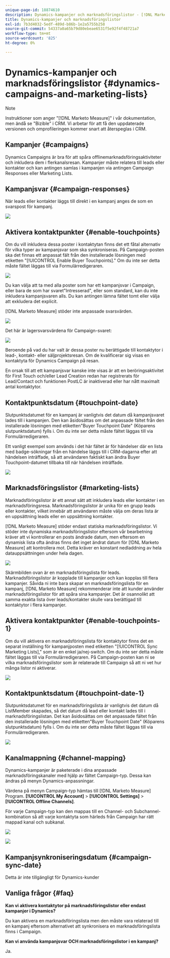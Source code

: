 ```yaml
---
unique-page-id: 18874610
description: Dynamics-kampanjer och marknadsföringslistor - [!DNL Marketo Measure] - Produktdokumentation
title: Dynamics-kampanjer och marknadsföringslistor
exl-id: 7b3d4032-5edf-489d-b86b-1e2a5755b258
source-git-commit: 54337a0a65b79d80ebeae6531f5e92f4f48721a7
workflow-type: tm+mt
source-wordcount: '825'
ht-degree: 0%

---
```


# Dynamics-kampanjer och marknadsföringslistor {#dynamics-campaigns-and-marketing-lists}

>[!NOTE]
>
>Instruktioner som anger &quot;[!DNL Marketo Measure]&quot; i vår dokumentation, men ändå se &quot;Bizible&quot; i CRM. Vi arbetar för att få den uppdaterade versionen och omprofileringen kommer snart att återspeglas i CRM.

## Kampanjer {#campaigns}

Dynamics Campaigns är bra för att spåra offlinemarknadsföringsaktiviteter och inkludera dem i flerkanalsresan. Kampanjer måste relatera till leads eller kontakter och kan antingen samlas i kampanjen via antingen Campaign Responses eller Marketing Lists.

## Kampanjsvar {#campaign-responses}

När leads eller kontakter läggs till direkt i en kampanj anges de som en svarspost för kampanj.

![](assets/1.png)

## Aktivera kontaktpunkter {#enable-touchpoints}

Om du vill inkludera dessa poster i kontaktytan finns det ett fåtal alternativ för vilka typer av kampanjsvar som ska synkroniseras. På Campaign-posten ska det finnas ett anpassat fält från den installerade lösningen med etiketten &quot;[!UICONTROL Enable Buyer Touchpoints].&quot; Om du inte ser detta måste fältet läggas till via Formulärredigeraren.

![](assets/2.png)

Du kan välja att ta med alla poster som har ett kampanjsvar i Campaign, eller bara de som har svaret&quot;Intresserad&quot;, eller som standard, kan du inte inkludera kampanjsvaren alls. Du kan antingen lämna fältet tomt eller välja att exkludera det explicit.

[!DNL Marketo Measure] stöder inte anpassade svarsvärden.

![](assets/3.png)

Det här är lagersvarsvärdena för Campaign-svaret:

![](assets/4.png)

Beroende på vad du har valt är dessa poster nu berättigade till kontaktytor i lead-, kontakt- eller säljprojektsresan. Om de kvalificerar sig visas en kontaktyta för Dynamics Campaign på resan.

En orsak till att ett kampanjsvar kanske inte visas är att en beröringsaktivitet för First Touch och/eller Lead Creation redan har registrerats för Lead/Contact och funktionen PostLC är inaktiverad eller har nått maximalt antal kontaktytor.

## Kontaktpunktsdatum {#touchpoint-date}

Slutpunktsdatumet för en kampanj är vanligtvis det datum då kampanjsvaret lades till i kampanjen. Den kan åsidosättas om det anpassade fältet från den installerade lösningen med etiketten&quot;Buyer Touchpoint Date&quot; (Köparens slutpunktsdatum) fylls i. Om du inte ser detta måste fältet läggas till via Formulärredigeraren.

Ett vanligt exempel som används i det här fältet är för händelser där en lista med badge-sökningar från en händelse läggs till i CRM-dagarna efter att händelsen inträffade, så att användaren faktiskt kan ändra Buyer Touchpoint-datumet tillbaka till när händelsen inträffade.

![](assets/5.png)

## Marknadsföringslistor {#marketing-lists}

Marknadsföringslistor är ett annat sätt att inkludera leads eller kontakter i en marknadsföringsresa. Marknadsföringslistor är unika för en grupp leads eller kontakter, vilket innebär att användaren måste välja om deras lista är en uppsättning leads eller en uppsättning kontakter.

[!DNL Marketo Measure] stöder endast statiska marknadsföringslistor. Vi stöder inte dynamiska marknadsföringslistor eftersom vår bearbetning kräver att vi kontrollerar en posts ändrade datum, men eftersom en dynamisk lista ofta ändras finns det inget ändrat datum för [!DNL Marketo Measure] att kontrollera mot. Detta kräver en konstant nedladdning av hela datauppsättningen under hela dagen.

![](assets/6.png)

Skärmbilden ovan är en marknadsföringslista för leads. Marknadsföringslistor är kopplade till kampanjer och kan kopplas till flera kampanjer. Såvida ni inte bara skapar en marknadsföringslista för en kampanj, [!DNL Marketo Measure] rekommenderar inte att kunder använder marknadsföringslistor för att spåra sina kampanjer. Det är osannolikt att samma exakta lista över leads/kontakter skulle vara berättigad till kontaktytor i flera kampanjer.

## Aktivera kontaktpunkter {#enable-touchpoints-1}

Om du vill aktivera en marknadsföringslista för kontaktytor finns det en separat inställning för kampanjposten med etiketten &quot;[!UICONTROL Sync Marketing Lists],&quot; som är en enkel ja/nej-switch. Om du inte ser detta måste fältet läggas till via Formulärredigeraren. På Campaign-posten kan ni se vilka marknadsföringslistor som är relaterade till Campaign så att ni vet hur många listor ni aktiverar.

![](assets/7.png)

## Kontaktpunktsdatum {#touchpoint-date-1}

Slutpunktsdatumet för en marknadsföringslista är vanligtvis det datum då ListMember skapades, så det datum då lead eller kontakt lades till i marknadsföringslistan. Det kan åsidosättas om det anpassade fältet från den installerade lösningen med etiketten&quot;Buyer Touchpoint Date&quot; (Köparens slutpunktsdatum) fylls i. Om du inte ser detta måste fältet läggas till via Formulärredigeraren.

![](assets/8.png)

## Kanalmappning {#channel-mapping}

Dynamics-kampanjer är paketerade i dina anpassade marknadsföringskanaler med hjälp av fältet Campaign-typ. Dessa kan ändras på menyn Dynamics-anpassningar.

Värdena på menyn Campaign-typ hämtas till [!DNL Marketo Measure] Program. **[!UICONTROL My Account]** > **[!UICONTROL Settings]** > **[!UICONTROL Offline Channels]**.

För varje Campaign-typ kan den mappas till en Channel- och Subchannel-kombination så att varje kontaktyta som härleds från Campaign har rätt mappad kanal och subkanal.

![](assets/9.png)

![](assets/10.png)

## Kampanjsynkroniseringsdatum {#campaign-sync-date}

Detta är inte tillgängligt för Dynamics-kunder

## Vanliga frågor {#faq}

**Kan vi aktivera kontaktytor på marknadsföringslistor eller endast kampanjer i Dynamics?**

Du kan aktivera en marknadsföringslista men den måste vara relaterad till en kampanj eftersom alternativet att synkronisera en marknadsföringslista finns i Campaign.

**Kan vi använda kampanjsvar OCH marknadsföringslistor i en kampanj?**

Ja.
